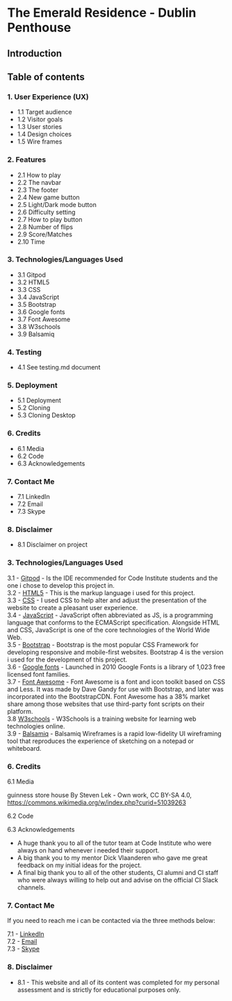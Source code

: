 # The Emerald Residence - Dublin Penthouse #

## Introduction ##

> 
## Table of contents ## 

### **1. User Experience (UX)** ###
* 1.1 Target audience
* 1.2 Visitor goals
* 1.3 User stories
* 1.4 Design choices
* 1.5 Wire frames

### **2. Features** ###
* 2.1 How to play
* 2.2 The navbar
* 2.3 The footer
* 2.4 New game button 
* 2.5 Light/Dark mode button
* 2.6 Difficulty setting 
* 2.7 How to play button
* 2.8 Number of flips
* 2.9 Score/Matches 
* 2.10 Time 

### **3. Technologies/Languages Used** ###
* 3.1 Gitpod
* 3.2 HTML5
* 3.3 CSS
* 3.4 JavaScript
* 3.5 Bootstrap
* 3.6 Google fonts
* 3.7 Font Awesome
* 3.8 W3schools
* 3.9 Balsamiq

### **4. Testing** ###
* 4.1 See testing.md document

### **5. Deployment** ###
* 5.1 Deployment
* 5.2 Cloning
* 5.3 Cloning Desktop

### **6. Credits** ###
* 6.1 Media
* 6.2 Code 
* 6.3 Acknowledgements

### **7. Contact Me** ###
* 7.1 LinkedIn
* 7.2 Email
* 7.3 Skype

### **8. Disclaimer** ###
* 8.1 Disclaimer on project
>

### **3. Technologies/Languages Used** ###

3.1 - [Gitpod](https://www.gitpod.io/) - Is the IDE recommended for Code Institute students and the one i chose to develop this project in.<br>
3.2 - [HTML5](https://html.com/html5/#What_is_HTML) - This is the markup language i used for this project.<br>
3.3 - [CSS](https://en.wikipedia.org/wiki/CSS) - I used CSS to help alter and adjust the presentation of the website to create a pleasant user experience.<br>
3.4 - [JavaScript](https://en.wikipedia.org/wiki/JavaScript) - JavaScript often abbreviated as JS, is a programming language that conforms to the ECMAScript specification. Alongside HTML and CSS, JavaScript is one of the core technologies of the World Wide Web.<br>
3.5 - [Bootstrap](https://getbootstrap.com/) - Bootstrap is the most popular CSS Framework for developing responsive and mobile-first websites. Bootstrap 4 is the version i used for the development of this project.<br>
3.6 - [Google fonts](https://fonts.google.com/) - Launched in 2010 Google Fonts is a library of 1,023 free licensed font families.<br>
3.7 - [Font Awesome](https://fontawesome.com/) - Font Awesome is a font and icon toolkit based on CSS and Less. It was made by Dave Gandy for use with Bootstrap, and later was incorporated into the BootstrapCDN. Font Awesome has a 38% market share among those websites that use third-party font scripts on their platform.<br>
3.8 [W3schools](https://www.w3schools.com/) - W3Schools is a training website for learning web technologies online.<br> 
3.9 - [Balsamiq](https://balsamiq.com/) - Balsamiq Wireframes is a rapid low-fidelity UI wireframing tool that reproduces the experience of sketching on a notepad or whiteboard.




### **6. Credits** ###
6.1 Media

guinness store house By Steven Lek - Own work, CC BY-SA 4.0, https://commons.wikimedia.org/w/index.php?curid=51039263 

6.2 Code

6.3 Acknowledgements

* A huge thank you to all of the tutor team at Code Institute who were always on hand whenever i needed their support.
* A big thank you to my mentor Dick Vlaanderen who gave me great feedback on my initial ideas for the project.
* A final big thank you to all of the other students, CI alumni and CI staff who were always willing to help out and advise on the official CI Slack channels.

>
### **7. Contact Me** ###

If you need to reach me i can be contacted via the three methods below:

7.1 - [LinkedIn](https://www.linkedin.com/in/stephenmcgovern01/)<br>
7.2 - [Email](mailto:stephen_xyz1@hotmail.com)<br>
7.3 - [Skype](https://join.skype.com/invite/ndruMu7qVuKZ)

### **8. Disclaimer** ###
* 8.1 - This website and all of its content was completed for my personal assessment
and is strictly for educational purposes only.